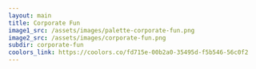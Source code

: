```yaml
---
layout: main
title: Corporate Fun
image1_src: /assets/images/palette-corporate-fun.png
image2_src: /assets/images/corporate-fun.png
subdir: corporate-fun
coolors_link: https://coolors.co/fd715e-00b2a0-35495d-f5b546-56c0f2
---
```

